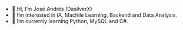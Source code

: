 - 👋 Hi, I’m José Andrés (DasilverX)
- 👀 I’m interested in IA, Machile Learning, Backend and Data Analysis.
- 🌱 I’m currently learning Python, MySQL and C#.
